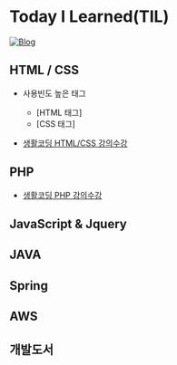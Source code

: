 # Today I Learned(TIL)
[![Blog](https://img.shields.io/badge/Blog-bomcoding.github.io-green.svg)](https://bomcoding.github.io/)

## HTML / CSS
* 사용빈도 높은 태그
  * [HTML 태그]
  * [CSS 태그]
  
* [생활코딩 HTML/CSS 강의수강](https://github.com/bomcoding/TIL/tree/master/HTML%2C%20CSS/LifeCoding%20Web%20Study)

## PHP
* [생활코딩 PHP 강의수강](https://github.com/bomcoding/TIL/tree/master/PHP/LifeCoding%20PHP)

## JavaScript & Jquery
  

## JAVA


## Spring


## AWS


## 개발도서

